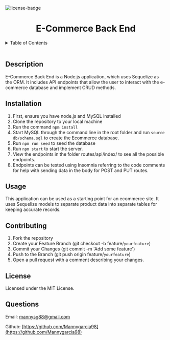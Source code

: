![license-badge]

  <h1 align="center">E-Commerce Back End</h1>
  
  <!-- TABLE OF CONTENTS -->
  <details>
    <summary>Table of Contents</summary>
    <ul>
      <li><a href="#description">Description</a></li>
      <li><a href="#installation">Installation</a></li>
      <li><a href="#usage">Usage</a></li>
      <li><a href="#contributing">Contributing</a></li>
      <li><a href="#license">License</a></li>
      <li><a href="#questions">Questions</a></li>
    </ul>
  </details>

  </br>
  
  ## Description
  E-Commerce Back End is a Node.js application, which uses Sequelize as the ORM. It includes API endpoints that allow the user to interact with the e-commerce database and implement CRUD methods.
  
  ## Installation
1. First, ensure you have node.js and MySQL installed
2. Clone the repository to your local machine
3. Run the command `npm install`
4. Start MySQL through the command line in the root folder and run `source db/schema.sql` to create the Ecommerce database.
5. Run `npm run seed` to seed the database
6. Run `npm start` to start the server.
7. View the endpoints in the folder routes/api/index/ to see all the possible endpoints.
8. Endpoints can be tested using Insomnia referring to the code comments for help with sending data in the body for POST and PUT routes. 
## Usage

This application can be used as a starting point for an ecommerce site. It uses Sequelize models to separate product data into separate tables for keeping accurate records.

## Contributing

1. Fork the repository
2. Create your Feature Branch (git checkout -b feature/`yourfeature`)
3. Commit your Changes (git commit -m 'Add some feature')
4. Push to the Branch (git push origin feature/`yourfeature`)
5. Open a pull request with a comment describing your changes.

## License

Licensed under the MIT License.

## Questions

Email: [mannysg88@gmail.com](mailto:mannysg88@gmail.com)

Github: [https://github.com/Mannygarcia98](https://github.com/Mannygarcia98)

  <!-- MARKDOWN LINKS & IMAGES -->

[license-badge]: https://img.shields.io/badge/LICENSE-MIT-brightgreen?style=plastic

